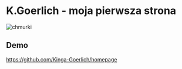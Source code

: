 # K.Goerlich - moja pierwsza strona
![chmurki](https://as1.ftcdn.net/v2/jpg/03/45/63/64/1000_F_345636439_ejSSimOdYlqo4SznKC55zJJTmgnsgX1B.jpg)
## Demo

https://github.com/Kinga-Goerlich/homepage
